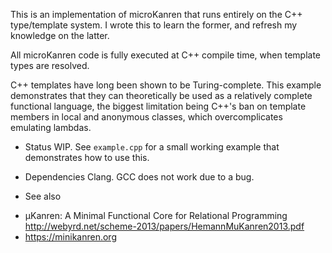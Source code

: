 This is an implementation of microKanren that runs entirely on the C++ type/template system.
I wrote this to learn the former, and refresh my knowledge on the latter.

All microKanren code is fully executed at C++ compile time, when template types are resolved.

C++ templates have long been shown to be Turing-complete. This example demonstrates that they
can theoretically be used as a relatively complete functional language, the biggest limitation
being C++'s ban on template members in local and anonymous classes, which overcomplicates
emulating lambdas.

* Status
WIP. See `example.cpp` for a small working example that demonstrates how to use this.

* Dependencies
Clang. GCC does not work due to a bug.

* See also
- μKanren: A Minimal Functional Core for Relational Programming http://webyrd.net/scheme-2013/papers/HemannMuKanren2013.pdf
- https://minikanren.org
